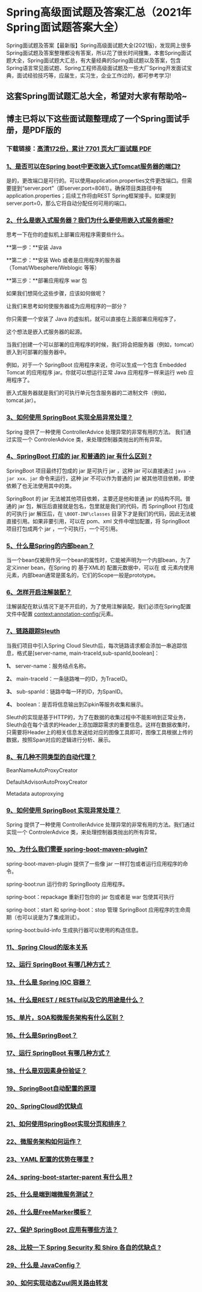 # Spring高级面试题及答案汇总（2021年Spring面试题答案大全）

Spring面试题及答案【最新版】Spring高级面试题大全(2021版)，发现网上很多Spring面试题及答案整理都没有答案，所以花了很长时间搜集，本套Spring面试题大全，Spring面试题大汇总，有大量经典的Spring面试题以及答案，包含Spring语言常见面试题、Spring工程师高级面试题及一些大厂Spring开发面试宝典，面试经验技巧等，应届生，实习生，企业工作过的，都可参考学习!

## 这套Spring面试题汇总大全，希望对大家有帮助哈~ 

## 博主已将以下这些面试题整理成了一个Spring面试手册，是PDF版的

### 下载链接：[高清172份，累计 7701 页大厂面试题  PDF](https://github.com/javatechnorth/javanorth-itbooks/blob/master/docs/index.md)


### [1、是否可以在Spring boot中更改嵌入式Tomcat服务器的端口?](https://gitee.com/souyunku/NewDevBooks/blob/master/docs/Spring/Spring高级面试题及答案汇总（2021年Spring面试题答案大全）.md#1是否可以在spring-boot中更改嵌入式tomcat服务器的端口)  


是的，更改端口是可行的。可以使用application.properties文件更改端口。但需要提到“server.port”（即server.port=8081）。确保项目类路径中有application.properties；后续工作将由REST Spring框架接手。如果提到server.port=0，那么它将自动分配任何可用的端口。


### [2、什么是嵌入式服务器？我们为什么要使用嵌入式服务器呢?](https://gitee.com/souyunku/NewDevBooks/blob/master/docs/Spring/Spring高级面试题及答案汇总（2021年Spring面试题答案大全）.md#2什么是嵌入式服务器我们为什么要使用嵌入式服务器呢)  


思考一下在你的虚拟机上部署应用程序需要些什么。

**第一步：**安装 Java

**第二步：**安装 Web 或者是应用程序的服务器（Tomat/Wbesphere/Weblogic 等等）

**第三步：**部署应用程序 war 包

如果我们想简化这些步骤，应该如何做呢？

让我们来思考如何使服务器成为应用程序的一部分？

你只需要一个安装了 Java 的虚拟机，就可以直接在上面部署应用程序了，

这个想法是嵌入式服务器的起源。

当我们创建一个可以部署的应用程序的时候，我们将会把服务器（例如，tomcat）嵌入到可部署的服务器中。

例如，对于一个 SpringBoot 应用程序来说，你可以生成一个包含 Embedded Tomcat 的应用程序 jar。你就可以想运行正常 Java 应用程序一样来运行 web 应用程序了。

嵌入式服务器就是我们的可执行单元包含服务器的二进制文件（例如，tomcat.jar）。


### [3、如何使用 SpringBoot 实现全局异常处理？](https://gitee.com/souyunku/NewDevBooks/blob/master/docs/Spring/Spring高级面试题及答案汇总（2021年Spring面试题答案大全）.md#3如何使用-springboot-实现全局异常处理)  


Spring 提供了一种使用 ControllerAdvice 处理异常的非常有用的方法。 我们通过实现一个 ControlerAdvice 类，来处理控制器类抛出的所有异常。


### [4、SpringBoot 打成的 jar 和普通的 jar 有什么区别 ?](https://gitee.com/souyunku/NewDevBooks/blob/master/docs/Spring/Spring高级面试题及答案汇总（2021年Spring面试题答案大全）.md#4springboot-打成的-jar-和普通的-jar-有什么区别-)  


SpringBoot 项目最终打包成的 jar 是可执行 jar ，这种 jar 可以直接通过 `java -jar xxx、jar` 命令来运行，这种 jar 不可以作为普通的 jar 被其他项目依赖，即使依赖了也无法使用其中的类。

SpringBoot 的 jar 无法被其他项目依赖，主要还是他和普通 jar 的结构不同。普通的 jar 包，解压后直接就是包名，包里就是我们的代码，而 SpringBoot 打包成的可执行 jar 解压后，在 `\BOOT-INF\classes` 目录下才是我们的代码，因此无法被直接引用。如果非要引用，可以在 pom、xml 文件中增加配置，将 SpringBoot 项目打包成两个 jar ，一个可执行，一个可引用。


### [5、什么是Spring的内部bean？](https://gitee.com/souyunku/NewDevBooks/blob/master/docs/Spring/Spring高级面试题及答案汇总（2021年Spring面试题答案大全）.md#5什么是spring的内部bean)  


当一个bean仅被用作另一个bean的属性时，它能被声明为一个内部bean，为了定义inner bean，在Spring 的 基于XML的 配置元数据中，可以在 或  元素内使用 元素，内部bean通常是匿名的，它们的Scope一般是prototype。


### [6、怎样开启注解装配？](https://gitee.com/souyunku/NewDevBooks/blob/master/docs/Spring/Spring高级面试题及答案汇总（2021年Spring面试题答案大全）.md#6怎样开启注解装配)  


注解装配在默认情况下是不开启的，为了使用注解装配，我们必须在Spring配置文件中配置 [context:annotation-config/]()元素。


### [7、链路跟踪Sleuth](https://gitee.com/souyunku/NewDevBooks/blob/master/docs/Spring/Spring高级面试题及答案汇总（2021年Spring面试题答案大全）.md#7链路跟踪sleuth)  


当我们项目中引入Spring Cloud Sleuth后，每次链路请求都会添加一串追踪信息，格式是[server-name, main-traceId,sub-spanId,boolean]：

**1、** server-name：服务结点名称。

**2、** main-traceId：一条链路唯一的ID，为TraceID。

**3、** sub-spanId：链路中每一环的ID，为SpanID。

**4、** boolean：是否将信息输出到Zipkin等服务收集和展示。

Sleuth的实现是基于HTTP的，为了在数据的收集过程中不能影响到正常业务，Sleuth会在每个请求的Header上添加跟踪需求的重要信息。这样在数据收集时，只需要将Header上的相关信息发送给对应的图像工具即可，图像工具根据上传的数据，按照Span对应的逻辑进行分析、展示。



### [8、有几种不同类型的自动代理？](https://gitee.com/souyunku/NewDevBooks/blob/master/docs/Spring/Spring高级面试题及答案汇总（2021年Spring面试题答案大全）.md#8有几种不同类型的自动代理)  


BeanNameAutoProxyCreator

DefaultAdvisorAutoProxyCreator

Metadata autoproxying


### [9、如何使用 SpringBoot 实现异常处理？](https://gitee.com/souyunku/NewDevBooks/blob/master/docs/Spring/Spring高级面试题及答案汇总（2021年Spring面试题答案大全）.md#9如何使用-springboot-实现异常处理)  


Spring 提供了一种使用 ControllerAdvice 处理异常的非常有用的方法。我们通过实现一个 ControlerAdvice 类，来处理控制器类抛出的所有异常。


### [10、为什么我们需要 spring-boot-maven-plugin?](https://gitee.com/souyunku/NewDevBooks/blob/master/docs/Spring/Spring高级面试题及答案汇总（2021年Spring面试题答案大全）.md#10为什么我们需要-spring-boot-maven-plugin)  


spring-boot-maven-plugin 提供了一些像 jar 一样打包或者运行应用程序的命令。

spring-boot:run 运行你的 SpringBooty 应用程序。

spring-boot：repackage 重新打包你的 jar 包或者是 war 包使其可执行

spring-boot：start 和 spring-boot：stop 管理 SpringBoot 应用程序的生命周期（也可以说是为了集成测试）。

spring-boot:build-info 生成执行器可以使用的构造信息。


### [11、Spring Cloud的版本关系](https://gitee.com/souyunku/NewDevBooks/blob/master/docs/Spring/Spring高级面试题及答案汇总（2021年Spring面试题答案大全）.md#11spring-cloud的版本关系)  

### [12、运行 SpringBoot 有哪几种方式？](https://gitee.com/souyunku/NewDevBooks/blob/master/docs/Spring/Spring高级面试题及答案汇总（2021年Spring面试题答案大全）.md#12运行-springboot-有哪几种方式)  

### [13、什么是 Spring IOC 容器？](https://gitee.com/souyunku/NewDevBooks/blob/master/docs/Spring/Spring高级面试题及答案汇总（2021年Spring面试题答案大全）.md#13什么是-spring-ioc-容器)  

### [14、什么是REST / RESTful以及它的用途是什么？](https://gitee.com/souyunku/NewDevBooks/blob/master/docs/Spring/Spring高级面试题及答案汇总（2021年Spring面试题答案大全）.md#14什么是rest-/-restful以及它的用途是什么)  

### [15、单片，SOA和微服务架构有什么区别？](https://gitee.com/souyunku/NewDevBooks/blob/master/docs/Spring/Spring高级面试题及答案汇总（2021年Spring面试题答案大全）.md#15单片soa和微服务架构有什么区别)  

### [16、什么是SpringBoot？](https://gitee.com/souyunku/NewDevBooks/blob/master/docs/Spring/Spring高级面试题及答案汇总（2021年Spring面试题答案大全）.md#16什么是springboot)  

### [17、运行 SpringBoot 有哪几种方式？](https://gitee.com/souyunku/NewDevBooks/blob/master/docs/Spring/Spring高级面试题及答案汇总（2021年Spring面试题答案大全）.md#17运行-springboot-有哪几种方式)  

### [18、什么是双因素身份验证？](https://gitee.com/souyunku/NewDevBooks/blob/master/docs/Spring/Spring高级面试题及答案汇总（2021年Spring面试题答案大全）.md#18什么是双因素身份验证)  

### [19、SpringBoot自动配置的原理](https://gitee.com/souyunku/NewDevBooks/blob/master/docs/Spring/Spring高级面试题及答案汇总（2021年Spring面试题答案大全）.md#19springboot自动配置的原理)  

### [20、SpringCloud的优缺点](https://gitee.com/souyunku/NewDevBooks/blob/master/docs/Spring/Spring高级面试题及答案汇总（2021年Spring面试题答案大全）.md#20springcloud的优缺点)  

### [21、如何使用SpringBoot实现分页和排序？](https://gitee.com/souyunku/NewDevBooks/blob/master/docs/Spring/Spring高级面试题及答案汇总（2021年Spring面试题答案大全）.md#21如何使用springboot实现分页和排序)  

### [22、微服务架构如何运作？](https://gitee.com/souyunku/NewDevBooks/blob/master/docs/Spring/Spring高级面试题及答案汇总（2021年Spring面试题答案大全）.md#22微服务架构如何运作)  

### [23、YAML 配置的优势在哪里 ?](https://gitee.com/souyunku/NewDevBooks/blob/master/docs/Spring/Spring高级面试题及答案汇总（2021年Spring面试题答案大全）.md#23yaml-配置的优势在哪里-)  

### [24、spring-boot-starter-parent 有什么用 ?](https://gitee.com/souyunku/NewDevBooks/blob/master/docs/Spring/Spring高级面试题及答案汇总（2021年Spring面试题答案大全）.md#24spring-boot-starter-parent-有什么用-)  

### [25、什么是端到端微服务测试？](https://gitee.com/souyunku/NewDevBooks/blob/master/docs/Spring/Spring高级面试题及答案汇总（2021年Spring面试题答案大全）.md#25什么是端到端微服务测试)  

### [26、什么是FreeMarker模板？](https://gitee.com/souyunku/NewDevBooks/blob/master/docs/Spring/Spring高级面试题及答案汇总（2021年Spring面试题答案大全）.md#26什么是freemarker模板)  

### [27、保护 SpringBoot 应用有哪些方法？](https://gitee.com/souyunku/NewDevBooks/blob/master/docs/Spring/Spring高级面试题及答案汇总（2021年Spring面试题答案大全）.md#27保护-springboot-应用有哪些方法)  

### [28、比较一下 Spring Security 和 Shiro 各自的优缺点 ?](https://gitee.com/souyunku/NewDevBooks/blob/master/docs/Spring/Spring高级面试题及答案汇总（2021年Spring面试题答案大全）.md#28比较一下-spring-security-和-shiro-各自的优缺点-)  

### [29、什么是 JavaConfig？](https://gitee.com/souyunku/NewDevBooks/blob/master/docs/Spring/Spring高级面试题及答案汇总（2021年Spring面试题答案大全）.md#29什么是-javaconfig)  

### [30、如何实现动态Zuul网关路由转发](https://gitee.com/souyunku/NewDevBooks/blob/master/docs/Spring/Spring高级面试题及答案汇总（2021年Spring面试题答案大全）.md#30如何实现动态zuul网关路由转发)  





